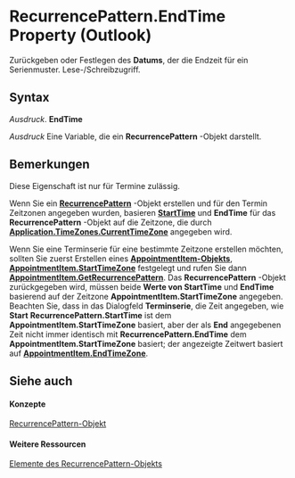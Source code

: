 
# RecurrencePattern.EndTime Property (Outlook)

Zurückgeben oder Festlegen des  **Datums**, der die Endzeit für ein Serienmuster. Lese-/Schreibzugriff.


## Syntax

 _Ausdruck_. **EndTime**

 _Ausdruck_ Eine Variable, die ein **RecurrencePattern** -Objekt darstellt.


## Bemerkungen

Diese Eigenschaft ist nur für Termine zulässig.

Wenn Sie ein  **[RecurrencePattern](36c098f7-59fb-879a-5173-ed0260d13fa4.md)** -Objekt erstellen und für den Termin Zeitzonen angegeben wurden, basieren **[StartTime](557e0f8d-c95d-e1f9-91a2-0734248d8628.md)** und **EndTime** für das **RecurrencePattern** -Objekt auf die Zeitzone, die durch **[Application.TimeZones.CurrentTimeZone](edd88919-3afb-1896-ffcc-f0de21035a5f.md)** angegeben wird.

Wenn Sie eine Terminserie für eine bestimmte Zeitzone erstellen möchten, sollten Sie zuerst Erstellen eines  **[AppointmentItem-Objekts](204a409d-654e-27aa-643a-8344c631b82d.md)**, **[AppointmentItem.StartTimeZone](3259fa91-5f6c-b899-9bfc-2ac669911271.md)** festgelegt und rufen Sie dann **[AppointmentItem.GetRecurrencePattern](a9f67c5b-a77f-4e34-e654-d12560a6dba0.md)**. Das **RecurrencePattern** -Objekt zurückgegeben wird, müssen beide **Werte von StartTime** und **EndTime** basierend auf der Zeitzone **AppointmentItem.StartTimeZone** angegeben. Beachten Sie, dass in das Dialogfeld **Terminserie**, die Zeit angegeben, wie  **Start** **RecurrencePattern.StartTime** ist dem **AppointmentItem.StartTimeZone** basiert, aber der als **End** angegebenen Zeit nicht immer identisch mit **RecurrencePattern.EndTime** dem **AppointmentItem.StartTimeZone** basiert; der angezeigte Zeitwert basiert auf **[AppointmentItem.EndTimeZone](8f33d93f-c0fe-fda1-608d-dec7fb86c732.md)**.


## Siehe auch


#### Konzepte


[RecurrencePattern-Objekt](36c098f7-59fb-879a-5173-ed0260d13fa4.md)
#### Weitere Ressourcen


[Elemente des RecurrencePattern-Objekts](http://msdn.microsoft.com/library/d282fdb2-2b6d-983d-fe5f-698113d35f89%28Office.15%29.aspx)